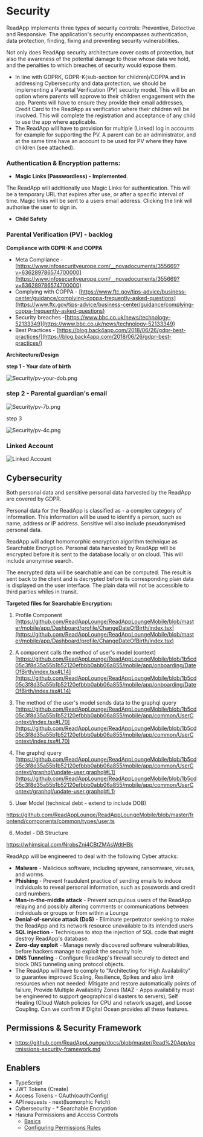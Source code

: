 # Security

ReadApp implements three types of security controls: Preventive, Detective and Responsive. The application's security encompasses authentication, data protection, finding, fixing and preventing security vulnerabilities. 

Not only does ReadApp security architecture cover costs of protection, but also the awareness of the potential damage to those whose data we hold, and the penalties to which breaches of security would expose them.

- In line with GDPRK, GDPR-K(sub-section for children)/COPPA and in addressing Cybersecurity and data protection, we should be implementing a Parental Verification (PV) security model. This will be an option where parents will approve to their children engagement with the app. Parents will have to ensure they provide their email addresses, Credit Card to the ReadApp as verification where their children will be involved. This will complete the registration and acceptance of any child to use the app where applicable.
- The ReadApp will have to provision for multiple (Linked) log in accounts for example for supporting the PV. A parent can be an administrator, and at the same time have an account to be used for PV where they have children (see attached).

### Authentication  & Encryption patterns:

- **Magic Links (Passwordless) -**  **Implemented**.

The ReadApp will additionally use Magic Links for authentication.  This will be a temporary URL that expires after use, or after a specific interval of time. Magic links will be sent to a users email address. Clicking the link will authorise the user to sign in.

- **Child Safety**

### Parental Verification (PV) - backlog

**Compliance with GDPR-K and COPPA**

- Meta Compliance - [https://www.infosecurityeurope.com/__novadocuments/355669?v=636289786574700000](https://www.infosecurityeurope.com/__novadocuments/355669?v=636289786574700000)
- Complying with COPPA - [https://www.ftc.gov/tips-advice/business-center/guidance/complying-coppa-frequently-asked-questions](https://www.ftc.gov/tips-advice/business-center/guidance/complying-coppa-frequently-asked-questions)
- Security breaches -[https://www.bbc.co.uk/news/technology-52133349](https://www.bbc.co.uk/news/technology-52133349)
- Best Practices - [https://blog.back4app.com/2018/06/26/gdpr-best-practices/](https://blog.back4app.com/2018/06/26/gdpr-best-practices/)

**Architecture/Design**

**step 1 - Your date of birth**

![Security/pv-your-dob.png](Security/pv-your-dob.png)

### step 2 - Parental guardian's email

![Security/pv-7b.png](Security/pv-7b.png)

step 3

![Security/pv-4c.png](Security/pv-4c.png)


### Linked Account

![Linked Account](linked-account.jpg)

## Cybersecurity

Both personal data and sensitive personal data harvested by the ReadApp are covered by GDPR. 

Personal data for the ReadApp is classified as - a complex category of information. This information will be used to identify a person, such as name, address or IP address. Sensitive will  also include  pseudonymised personal data.

ReadApp will adopt homomorphic encryption algorithm technique as Searchable Encryption. Personal data harvested by ReadApp will be encrypted before it is sent to the database locally or on cloud. This will include anonymise search.

The encrypted data will be searchable and can be computed. The result is sent back to the client and is decrypted before its corresponding plain data is displayed on the user interface. The plain data will not be accessible to third parties whiles in transit.

**Targeted files for Searchable Encryption:**

1. Profile Component [https://github.com/ReadAppLounge/ReadAppLoungeMobile/blob/master/mobile/app/Dashboard/profile/ChangeDateOfBirth/index.tsx](https://github.com/ReadAppLounge/ReadAppLoungeMobile/blob/master/mobile/app/Dashboard/profile/ChangeDateOfBirth/index.tsx)
2. A component calls the method of user's model (context) [https://github.com/ReadAppLounge/ReadAppLoungeMobile/blob/1b5cd05c3f8d35a55b1b52120efbbb0abb06a855/mobile/app/onboarding/DateOfBirth/index.tsx#L14](https://github.com/ReadAppLounge/ReadAppLoungeMobile/blob/1b5cd05c3f8d35a55b1b52120efbbb0abb06a855/mobile/app/onboarding/DateOfBirth/index.tsx#L14)
3. The method of the user's model sends data to the graphql query [https://github.com/ReadAppLounge/ReadAppLoungeMobile/blob/1b5cd05c3f8d35a55b1b52120efbbb0abb06a855/mobile/app/common/UserContext/index.tsx#L70](https://github.com/ReadAppLounge/ReadAppLoungeMobile/blob/1b5cd05c3f8d35a55b1b52120efbbb0abb06a855/mobile/app/common/UserContext/index.tsx#L70)
4. The graphql query [https://github.com/ReadAppLounge/ReadAppLoungeMobile/blob/1b5cd05c3f8d35a55b1b52120efbbb0abb06a855/mobile/app/common/UserContext/graphql/update-user.graphql#L1](https://github.com/ReadAppLounge/ReadAppLoungeMobile/blob/1b5cd05c3f8d35a55b1b52120efbbb0abb06a855/mobile/app/common/UserContext/graphql/update-user.graphql#L1)

5. User Model (technical debt - extend to include DOB)

https://github.com/ReadAppLounge/ReadAppLoungeMobile/blob/master/frontend/components/common/types/user.ts

6. Model - DB Structure

https://whimsical.com/NrobsZni4CBtZMAsWdtHBk

ReadApp will be engineered to deal with the following Cyber attacks:

- **Malware** -  Malicious software, including spyware, ransomware, viruses, and worms.
- **Phishing** - Prevent  fraudulent practice of sending emails  to induce individuals to reveal personal information, such as passwords and credit card numbers.
- **Man-in-the-middle attack** - Prevent scrupulous users of the ReadApp  relaying and possibly altering comments or  communications between individuals or groups or from within a Lounge
- **Denial-of-service attack (DoS)** - Eliminate perpetrator seeking to make the ReadApp  and its network resource unavailable to its intended users
- **SQL injection** - Techniques to stop the injection of SQL code  that might destroy ReadApp's database.
- **Zero-day exploit** - Manage newly discovered software vulnerabilities, before hackers manage to exploit the security hole.
- **DNS Tunneling** - Configure ReadApp's firewall securely to detect and block DNS tunneling using protocol objects.
- The ReadApp will have to comply to "Architecting for High Availability" to guarantee improved Scaling, Resilience, Spikes and also limit resources when not needed: Mitigate and restore automatically points of failure, Provide Multiple Availability Zones (MAZ - Apps availability must be engineered to support geographical disasters to servers), Self Healing (Cloud Watch policies for CPU and network usage), and Loose Coupling. Can we confirm if Digital Ocean provides all these features.


## Permissions & Security Framework

- https://github.com/ReadAppLounge/docs/blob/master/Read%20App/permissions-security-framework.md

## Enablers

- TypeScript
- JWT  Tokens (Create)
- Access Tokens - OAuth(oauthConfig)
- API requests - next(Isomorphic Fetch)
- Cybersecurity - * Searchable Encryption
- Hasura Permissions and Access Controls
    - [Basics](https://hasura.io/docs/1.0/graphql/manual/auth/authorization/basics.html)
    - [Configuring Permissions Rules](https://hasura.io/docs/1.0/graphql/manual/auth/authorization/permission-rules.html#permission-rules)

